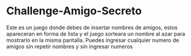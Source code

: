 # Challenge-Amigo-Secreto
Este es un juego donde debes de insertar nombres de amigos, estos apareceran en forma de lista y el juego sorteara un nombre al azar
para mostrarlo en la misma pantalla. 
Puedes ingresar cualquier numero de amigos sin repetir nombres y sin ingresar numeros 
